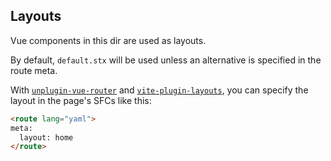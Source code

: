 ## Layouts

Vue components in this dir are used as layouts.

By default, `default.stx` will be used unless an alternative is specified in the route meta.

With [`unplugin-vue-router`](https://github.com/posva/unplugin-vue-router) and [`vite-plugin-layouts`](https://github.com/stacksjs/vite-plugin-layouts), you can specify the layout in the page's SFCs like this:

```html
<route lang="yaml">
meta:
  layout: home
</route>
```
